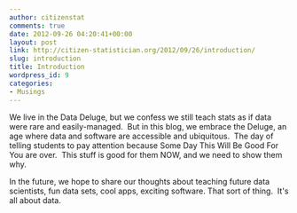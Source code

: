 ```yaml
---
author: citizenstat
comments: true
date: 2012-09-26 04:20:41+00:00
layout: post
link: http://citizen-statistician.org/2012/09/26/introduction/
slug: introduction
title: Introduction
wordpress_id: 9
categories:
- Musings
---
```


We live in the Data Deluge, but we confess we still teach stats as if data were rare and easily-managed.  But in this blog, we embrace the Deluge, an age where data and software are accessible and ubiquitous.  The day of telling students to pay attention because Some Day This Will Be Good For You are over.  This stuff is good for them NOW, and we need to show them why.

In the future, we hope to share our thoughts about teaching future data scientists, fun data sets, cool apps, exciting software. That sort of thing.  It's all about data.

